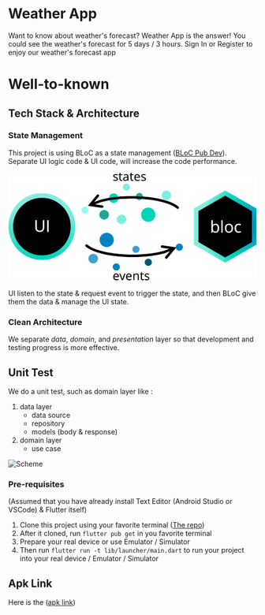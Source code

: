 # Weather App

Want to know about weather's forecast? Weather App is the answer! You could see the weather's 
forecast for 5 days / 3 hours. Sign In or Register to enjoy our weather's forecast app

# Well-to-known

## Tech Stack & Architecture

### State Management

This project is using BLoC as a state management ([BLoC Pub Dev](https://pub.dev/packages/flutter_bloc)).
Separate UI logic code & UI code, will increase the code performance.

![Mechanism](https://raw.githubusercontent.com/felangel/bloc/master/docs/assets/bloc_architecture.png)

UI listen to the state & request event to trigger the state, and then BLoC give them the data & manage 
the UI state.

### Clean Architecture

We separate *data*, *domain*, and *presentation* layer so that development and testing
progress is more effective.

## Unit Test
We do a unit test, such as domain layer like :

1. data layer
   - data source
   - repository
   - models (body & response)
2. domain layer
   - use case

![Scheme](https://i0.wp.com/resocoder.com/wp-content/uploads/2019/08/Clean-Architecture-Flutter-Diagram.png?w=556&ssl=1)

### Pre-requisites
(Assumed that you have already install Text Editor (Android Studio or VSCode) & Flutter itself)

1. Clone this project using your favorite terminal ([The repo](https://github.com/akbarraihanm/weather_app.git))
2. After it cloned, run `flutter pub get` in you favorite terminal
3. Prepare your real device or use Emulator / Simulator
4. Then run `flutter run -t lib/launcher/main.dart` to run your project into your real device / Emulator / Simulator

## Apk Link
Here is the ([apk link](https://drive.google.com/file/d/13JISt84Lhcfo9eBZO_935Rj-xh3OJVwe/view?usp=sharing))